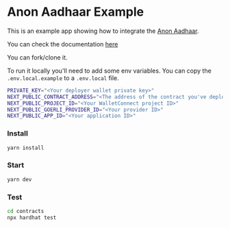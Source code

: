 # Anon Aadhaar Example

This is an example app showing how to integrate the [Anon Aadhaar](https://github.com/privacy-scaling-explorations/anon-aadhaar).

You can check the documentation [here](https://anon-aadhaar-documentation.vercel.app/)

You can fork/clone it.

To run it locally you'll need to add some env variables. You can copy the `.env.local.example` to a `.env.local` file.

```bash
PRIVATE_KEY="<Your deployer wallet private key>"
NEXT_PUBLIC_CONTRACT_ADDRESS="<The address of the contract you've deployed without the 0x>"
NEXT_PUBLIC_PROJECT_ID="<Your WalletConnect project ID>"
NEXT_PUBLIC_GOERLI_PROVIDER_ID="<Your provider ID>"
NEXT_PUBLIC_APP_ID="<Your application ID>"
```

### Install

```bash
yarn install
```

### Start

```bash
yarn dev
```

### Test

```bash
cd contracts
npx hardhat test
```
